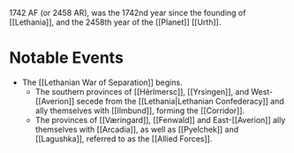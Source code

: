 1742 AF (or 2458 AR), was the 1742nd year since the founding of [[Lethania]], and the 2458th year of the [[Planet]] [[Urth]].

# Notable Events
- The [[Lethanian War of Separation]] begins. 
  - The southern provinces of [[Hèrlmersc]], [[Yrsingen]], and West-[[Averion]] secede from the [[Lethania|Lethanian Confederacy]] and ally themselves with [[Ilmbund]], forming the [[Corridor]].
  - The provinces of [[Væringard]], [[Fenwald]] and East-[[Averion]] ally themselves with [[Arcadia]], as well  as [[Pyelchek]] and [[Lagushka]], referred to as the [[Allied Forces]].

